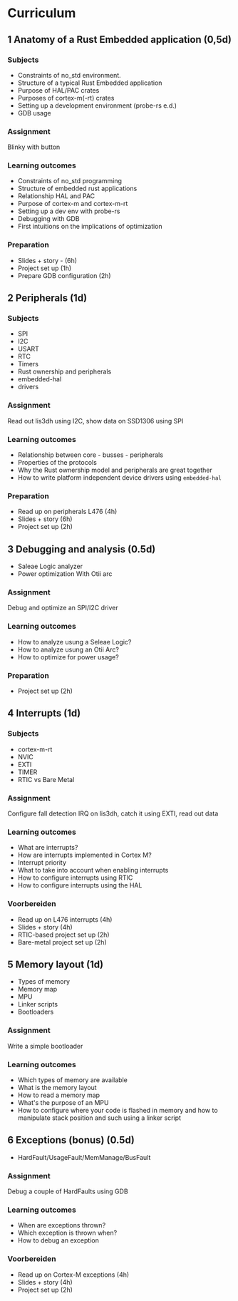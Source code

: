 # Curriculum

## 1 Anatomy of a Rust Embedded application (0,5d)
### Subjects
- Constraints of no_std environment.
- Structure of a typical Rust Embedded application 
- Purpose of HAL/PAC crates
- Purposes of cortex-m(-rt) crates
- Setting up a development environment (probe-rs e.d.)
- GDB usage

### Assignment
Blinky with button

### Learning outcomes
- Constraints of no_std programming
- Structure of embedded rust applications
- Relationship HAL and PAC
- Purpose of cortex-m and cortex-m-rt
- Setting up a dev env with probe-rs
- Debugging with GDB
- First intuitions on the implications of optimization

### Preparation
- Slides + story - (6h)
- Project set up (1h)
- Prepare GDB configuration (2h)

## 2 Peripherals (1d)
### Subjects
- SPI
- I2C
- USART
- RTC
- Timers
- Rust ownership and peripherals
- embedded-hal
- drivers

### Assignment
Read out lis3dh using I2C, show data on SSD1306 using SPI

### Learning outcomes
- Relationship between core - busses - peripherals
- Properties of the protocols
- Why the Rust ownership model and peripherals are great together
- How to write platform independent device drivers using `embedded-hal`

### Preparation
- Read up on peripherals L476 (4h)
- Slides + story (6h)
- Project set up (2h)

## 3 Debugging and analysis (0.5d)
- Saleae Logic analyzer
- Power optimization With Otii arc

### Assignment
Debug and optimize an SPI/I2C driver

### Learning outcomes
- How to analyze usung a Seleae Logic?
- How to analyze usung an Otii Arc?
- How to optimize for power usage?

### Preparation
- Project set up (2h)

## 4 Interrupts (1d)
### Subjects
- cortex-m-rt
- NVIC
- EXTI
- TIMER
- RTIC vs Bare Metal

### Assignment 
Configure fall detection IRQ on lis3dh, catch it using EXTI, read out data

### Learning outcomes
- What are interrupts?
- How are interrupts implemented in Cortex M?
- Interrupt priority
- What to take into account when enabling interrupts
- How to configure interrupts using RTIC
- How to configure interrupts using the HAL

### Voorbereiden
- Read up on L476 interrupts (4h)
- Slides + story (4h)
- RTIC-based project set up (2h)
- Bare-metal project set up (2h)

## 5 Memory layout (1d)
- Types of memory
- Memory map
- MPU
- Linker scripts
- Bootloaders

### Assignment
Write a simple bootloader

### Learning outcomes
- Which types of memory are available
- What is the memory layout
- How to read a memory map
- What's the purpose of an MPU
- How to configure where your code is flashed in memory and how to manipulate stack position and such using a linker script

## 6 Exceptions (bonus) (0.5d)
- HardFault/UsageFault/MemManage/BusFault

### Assignment
Debug a couple of HardFaults using GDB

### Learning outcomes
- When are exceptions thrown?
- Which exception is thrown when?
- How to debug an exception

### Voorbereiden
- Read up on Cortex-M exceptions (4h)
- Slides + story (4h)
- Project set up (2h)



